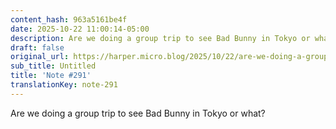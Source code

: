 ```yaml
---
content_hash: 963a5161be4f
date: 2025-10-22 11:00:14-05:00
description: Are we doing a group trip to see Bad Bunny in Tokyo or what?
draft: false
original_url: https://harper.micro.blog/2025/10/22/are-we-doing-a-group.html
sub_title: Untitled
title: 'Note #291'
translationKey: note-291
---
```


Are we doing a group trip to see Bad Bunny in Tokyo or what?